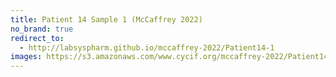 ```yaml
---
title: Patient 14 Sample 1 (McCaffrey 2022)
no_brand: true
redirect_to:
  - http://labsyspharm.github.io/mccaffrey-2022/Patient14-1
images: https://s3.amazonaws.com/www.cycif.org/mccaffrey-2022/Patient14-1
---
```

